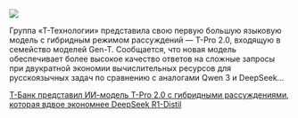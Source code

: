 <!--2025-07-20 11:19:30-->
<div class="yb">
  <div class="rss habr"><img src="https://habrastorage.org/getpro/habr/upload_files/fd9/f27/9f3/fd9f279f3978b29486273bce711ee8a0.jpg" /><p>Группа «Т-Технологии» представила свою первую большую языковую модель с гибридным режимом рассуждений — T-Pro 2.0, входящую в семейство моделей Gen-T. Сообщается, что новая модель обеспечивает более высокое качество ответов на сложные запросы при двукратной экономии вычислительных ресурсов для русскоязычных задач по сравнению с аналогами Qwen 3 и DeepSeek... <p class="titl"><a href="https://habr.com/ru/companies/bothub/news/929294/?utm_source=habrahabr&utm_medium=rss&utm_campaign=929294">Т-Банк представил ИИ-модель T-Pro 2.0 с гибридными рассуждениями, которая вдвое экономнее DeepSeek R1-Distil</a></p></div>
</div>
